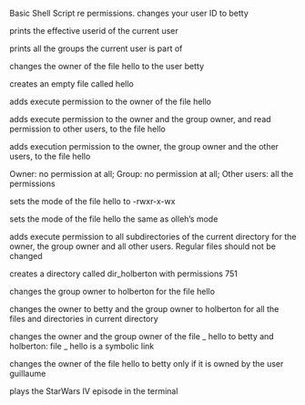 Basic Shell Script re permissions.
changes your user ID to betty

prints the effective userid of the current user

prints all the groups the current user is part of

changes the owner of the file hello to the user betty

creates an empty file called hello

adds execute permission to the owner of the file hello

adds execute permission to the owner and the group owner, and read permission to other users, to the file hello

adds execution permission to the owner, the group owner and the other users, to the file hello

Owner: no permission at all; Group: no permission at all; Other users: all the permissions

sets the mode of the file hello to -rwxr-x-wx

sets the mode of the file hello the same as olleh’s mode

adds execute permission to all subdirectories of the current directory for the owner, the group owner and all other users. Regular files should not be changed

creates a directory called dir_holberton with permissions 751

changes the group owner to holberton for the file hello

changes the owner to betty and the group owner to holberton for all the files and directories in current directory

changes the owner and the group owner of the file _ hello to betty and holberton: file _ hello is a symbolic link

changes the owner of the file hello to betty only if it is owned by the user guillaume

plays the StarWars IV episode in the terminal
